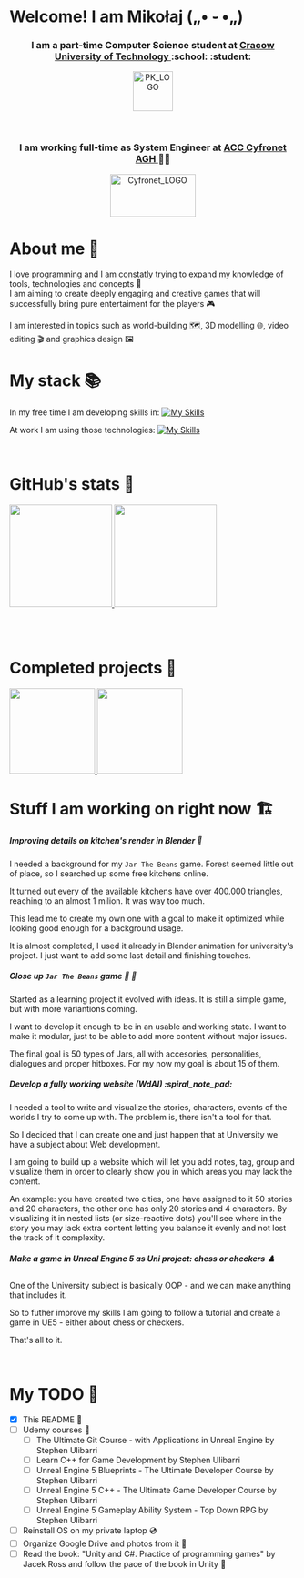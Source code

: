 # Welcome! I am Mikołaj („• ֊ •„)	

<h3 align="center">
  I am a part-time Computer Science student at 
  <a href="https://en.wikipedia.org/wiki/Tadeusz_Ko%C5%9Bciuszko_Krak%C3%B3w_University_of_Technology">
    Cracow University of Technology
  </a> :school: :student:
</h3>
<p align="center">
  <a href="https://en.wikipedia.org/wiki/Tadeusz_Ko%C5%9Bciuszko_Krak%C3%B3w_University_of_Technology">
    <img width="70" height="70" alt="PK_LOGO" src="https://github.com/user-attachments/assets/c5619be3-c3cc-45f1-a5f2-e4ff9bf2c20f" />
  </a>
</p>
</br>
<h3 align="center">
  I am working full-time as System Engineer at
  <a href="https://www.cyfronet.pl/en/4421,main.html">
    ACC Cyfronet AGH
  </a> 🧑‍💻
</h3>
<p align="center">
  <a href="https://www.cyfronet.pl/en/4421,main.html">
    <img width="150" height="75" alt="Cyfronet_LOGO" src="https://github.com/user-attachments/assets/21ef8baa-98df-4808-b0b8-85d2dc5ce6d3" />
  </a>
</p>


# About me :mage:

I love programming and I am constatly trying to expand my knowledge of tools, technologies and concepts :microscope:  
I am aiming to create deeply engaging and creative games that will successfully bring pure entertaiment for the players :video_game:

I am interested in topics such as world-building :world_map:, 3D modelling :globe_with_meridians:, video editing :clapper: and graphics design :framed_picture:


# My stack :books:

In my free time I am developing skills in:
[![My Skills](https://skillicons.dev/icons?i=unreal,blender,ps,cpp,vim,visualstudio,git,github,java,unity,cs,mysql,html,css)](https://skillicons.dev)

At work I am using those technologies:
[![My Skills](https://skillicons.dev/icons?i=linux,redhat,git,gitlab,vim,bash,ansible,vscode,py,obsidian,postgres,docker,elasticsearch)](https://skillicons.dev)

</br>

# GitHub's stats :scroll:


<a href="https://github.com/Hiroten31">
  <img height="180" src="https://github-readme-stats.vercel.app/api?username=Hiroten31&theme=aura_dark&show_icons=true&include_all_commits=true"/>
  <img height="180" src="https://github-readme-stats.vercel.app/api/top-langs/?username=Hiroten31&layout=donut&theme=aura_dark"/>
</a>

<br/><br/>

# Completed projects :clinking_glasses:

<a>
  <a href="https://github.com/Hiroten31/OOP-Library">
    <img height="150" src="https://github-readme-stats.vercel.app/api/pin/?username=Hiroten31&repo=OOP-Library&theme=aura_dark&show_icons=true?"/>
  </a>
  <a href="https://github.com/Hiroten31/MemoryGame">
    <img height="150" src="https://github-readme-stats.vercel.app/api/pin/?username=Hiroten31&repo=MemoryGame&theme=aura_dark&show_icons=true?"/>
  </a>
</a>  

<br/>

# Stuff I am working on right now :building_construction:

##### Improving details on kitchen's render in Blender :fried_egg:
I needed a background for my `Jar The Beans` game. Forest seemed little out of place, so I searched up some free kitchens online.

It turned out every of the available kitchens have over 400.000 triangles, reaching to an almost 1 milion. It was way too much.

This lead me to create my own one with a goal to make it optimized while looking good enough for a background usage.

It is almost completed, I used it already in Blender animation for university's project. I just want to add some last detail and finishing touches.


##### Close up `Jar The Beans` game :beans: :jar:
Started as a learning project it evolved with ideas. It is still a simple game, but with more variantions coming.

I want to develop it enough to be in an usable and working state. I want to make it modular, just to be able to add more content without major issues.

The final goal is 50 types of Jars, all with accesories, personalities, dialogues and proper hitboxes. 
For my now my goal is about 15 of them.


##### Develop a fully working website (WdAI) :spiral_note_pad:
I needed a tool to write and visualize the stories, characters, events of the worlds I try to come up with. The problem is, there isn't a tool for that.

So I decided that I can create one and just happen that at University we have a subject about Web development.

I am going to build up a website which will let you add notes, tag, group and visualize them in order to clearly show you in which areas you may lack the content.

An example: you have created two cities, one have assigned to it 50 stories and 20 characters, the other one has only 20 stories and 4 characters. By visualizing it in nested lists (or size-reactive dots) you'll see where in the story you may lack extra content letting you balance it evenly and not lost the track of it complexity.


##### Make a game in Unreal Engine 5 as Uni project: chess or checkers :chess_pawn:
One of the University subject is basically OOP - and we can make anything that includes it.

So to futher improve my skills I am going to follow a tutorial and create a game in UE5 - either about chess or checkers.

That's all to it.

<br/>


# My TODO :memo:

- [x] This README :pencil:
- [ ] Udemy courses :blue_book:
    - [ ] The Ultimate Git Course - with Applications in Unreal Engine by Stephen Ulibarri
    - [ ] Learn C++ for Game Development by Stephen Ulibarri
    - [ ] Unreal Engine 5 Blueprints - The Ultimate Developer Course by Stephen Ulibarri
    - [ ] Unreal Engine 5 C++ - The Ultimate Game Developer Course by Stephen Ulibarri
    - [ ] Unreal Engine 5 Gameplay Ability System - Top Down RPG by Stephen Ulibarri
- [ ] Reinstall OS on my private laptop :cd:
- [ ] Organize Google Drive and photos from it :floppy_disk:
- [ ] Read the book: "Unity and C#. Practice of programming games" by Jacek Ross and follow the pace of the book in Unity :book:
